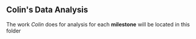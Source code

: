 ## Colin's Data Analysis 
The work *Colin* does for analysis for each **milestone** will be located in this folder 
